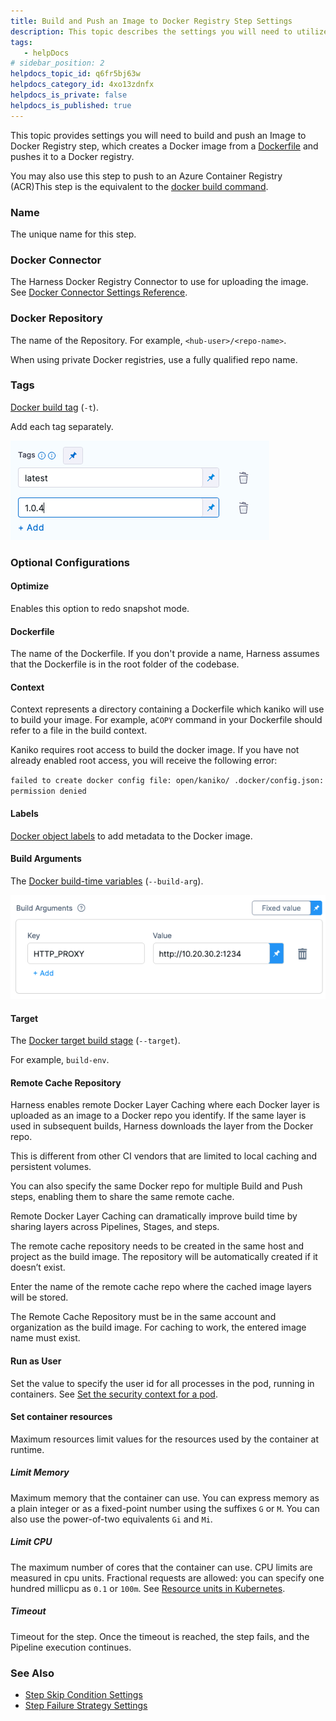 ```yaml
---
title: Build and Push an Image to Docker Registry Step Settings
description: This topic describes the settings you will need to utilize the "Build and Push an Image to Docker Registry" step, which creates a Docker image from a Dockerfile and pushes it to a Docker registry. You may also use this…
tags: 
   - helpDocs
# sidebar_position: 2
helpdocs_topic_id: q6fr5bj63w
helpdocs_category_id: 4xo13zdnfx
helpdocs_is_private: false
helpdocs_is_published: true
---
```


This topic provides settings you will need to build and push an Image to Docker Registry step, which creates a Docker image from a [Dockerfile](https://docs.docker.com/engine/reference/builder/) and pushes it to a Docker registry.

You may also use this step to push to an Azure Container Registry (ACR)This step is the equivalent to the [docker build command](https://docs.docker.com/engine/reference/commandline/build/).

### Name

The unique name for this step.

### Docker Connector

The Harness Docker Registry Connector to use for uploading the image. See [Docker Connector Settings Reference](../../platform/7_Connectors/ref-cloud-providers/docker-registry-connector-settings-reference.md).

### Docker Repository

The name of the Repository. For example, `<hub-user>/<repo-name>`.

When using private Docker registries, use a fully qualified repo name.

### Tags

[Docker build tag](https://docs.docker.com/engine/reference/commandline/build/#tag-an-image--t) (`-t`).

Add each tag separately.

![](./static/build-and-push-to-docker-hub-step-settings-10.png)

### Optional Configurations

#### Optimize

Enables this option to redo snapshot mode.

#### Dockerfile

The name of the Dockerfile. If you don't provide a name, Harness assumes that the Dockerfile is in the root folder of the codebase.

#### Context

Context represents a directory containing a Dockerfile which kaniko will use to build your image. For example, a`COPY` command in your Dockerfile should refer to a file in the build context.

Kaniko requires root access to build the docker image. If you have not already enabled root access, you will receive the following error:  
  
`failed to create docker config file: open/kaniko/ .docker/config.json: permission denied`

#### Labels

[Docker object labels](https://docs.docker.com/config/labels-custom-metadata/) to add metadata to the Docker image.

#### Build Arguments

The [Docker build-time variables](https://docs.docker.com/engine/reference/commandline/build/#set-build-time-variables---build-arg) (`--build-arg`).

![](./static/build-and-push-to-docker-hub-step-settings-11.png)

#### Target

The [Docker target build stage](https://docs.docker.com/engine/reference/commandline/build/#specifying-target-build-stage---target) (`--target`).

For example, `build-env`.

#### Remote Cache Repository

Harness enables remote Docker Layer Caching where each Docker layer is uploaded as an image to a Docker repo you identify. If the same layer is used in subsequent builds, Harness downloads the layer from the Docker repo.

This is different from other CI vendors that are limited to local caching and persistent volumes.

You can also specify the same Docker repo for multiple Build and Push steps, enabling them to share the same remote cache.

Remote Docker Layer Caching can dramatically improve build time by sharing layers across Pipelines, Stages, and steps.

The remote cache repository needs to be created in the same host and project as the build image. The repository will be automatically created if it doesn’t exist.

Enter the name of the remote cache repo where the cached image layers will be stored.

The Remote Cache Repository must be in the same account and organization as the build image. For caching to work, the entered image name must exist.

#### Run as User

Set the value to specify the user id for all processes in the pod, running in containers. See [Set the security context for a pod](https://kubernetes.io/docs/tasks/configure-pod-container/security-context/#set-the-security-context-for-a-pod).

#### Set container resources

Maximum resources limit values for the resources used by the container at runtime.

##### Limit Memory

Maximum memory that the container can use. You can express memory as a plain integer or as a fixed-point number using the suffixes `G` or `M`. You can also use the power-of-two equivalents `Gi` and `Mi`.

##### Limit CPU

The maximum number of cores that the container can use. CPU limits are measured in cpu units. Fractional requests are allowed: you can specify one hundred millicpu as `0.1` or `100m`. See [Resource units in Kubernetes](https://kubernetes.io/docs/concepts/configuration/manage-resources-containers/#resource-units-in-kubernetes).

##### Timeout

Timeout for the step. Once the timeout is reached, the step fails, and the Pipeline execution continues.

### See Also

* [Step Skip Condition Settings](../../platform/8_Pipelines/w_pipeline-steps-reference/step-skip-condition-settings.md)
* [Step Failure Strategy Settings](../../platform/8_Pipelines/w_pipeline-steps-reference/step-failure-strategy-settings.md)

